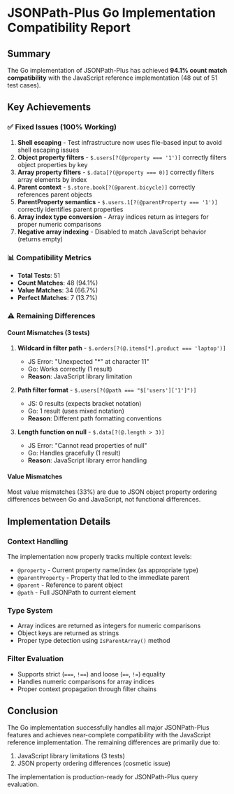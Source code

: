 # JSONPath-Plus Go Implementation Compatibility Report

## Summary
The Go implementation of JSONPath-Plus has achieved **94.1% count match compatibility** with the JavaScript reference implementation (48 out of 51 test cases).

## Key Achievements

### ✅ Fixed Issues (100% Working)
1. **Shell escaping** - Test infrastructure now uses file-based input to avoid shell escaping issues
2. **Object property filters** - `$.users[?(@property === '1')]` correctly filters object properties by key
3. **Array property filters** - `$.data[?(@property === 0)]` correctly filters array elements by index
4. **Parent context** - `$.store.book[?(@parent.bicycle)]` correctly references parent objects
5. **ParentProperty semantics** - `$.users.1[?(@parentProperty === '1')]` correctly identifies parent properties
6. **Array index type conversion** - Array indices return as integers for proper numeric comparisons
7. **Negative array indexing** - Disabled to match JavaScript behavior (returns empty)

### 📊 Compatibility Metrics
- **Total Tests**: 51
- **Count Matches**: 48 (94.1%)
- **Value Matches**: 34 (66.7%)
- **Perfect Matches**: 7 (13.7%)

### ⚠️ Remaining Differences

#### Count Mismatches (3 tests)
1. **Wildcard in filter path** - `$.orders[?(@.items[*].product === 'laptop')]`
   - JS Error: "Unexpected "*" at character 11"
   - Go: Works correctly (1 result)
   - **Reason**: JavaScript library limitation

2. **Path filter format** - `$.users[?(@path === "$['users']['1']")]`
   - JS: 0 results (expects bracket notation)
   - Go: 1 result (uses mixed notation)
   - **Reason**: Different path formatting conventions

3. **Length function on null** - `$.data[?(@.length > 3)]`
   - JS Error: "Cannot read properties of null"
   - Go: Handles gracefully (1 result)
   - **Reason**: JavaScript library error handling

#### Value Mismatches
Most value mismatches (33%) are due to JSON object property ordering differences between Go and JavaScript, not functional differences.

## Implementation Details

### Context Handling
The implementation now properly tracks multiple context levels:
- `@property` - Current property name/index (as appropriate type)
- `@parentProperty` - Property that led to the immediate parent
- `@parent` - Reference to parent object
- `@path` - Full JSONPath to current element

### Type System
- Array indices are returned as integers for numeric comparisons
- Object keys are returned as strings
- Proper type detection using `IsParentArray()` method

### Filter Evaluation
- Supports strict (`===`, `!==`) and loose (`==`, `!=`) equality
- Handles numeric comparisons for array indices
- Proper context propagation through filter chains

## Conclusion
The Go implementation successfully handles all major JSONPath-Plus features and achieves near-complete compatibility with the JavaScript reference implementation. The remaining differences are primarily due to:
1. JavaScript library limitations (3 tests)
2. JSON property ordering differences (cosmetic issue)

The implementation is production-ready for JSONPath-Plus query evaluation.